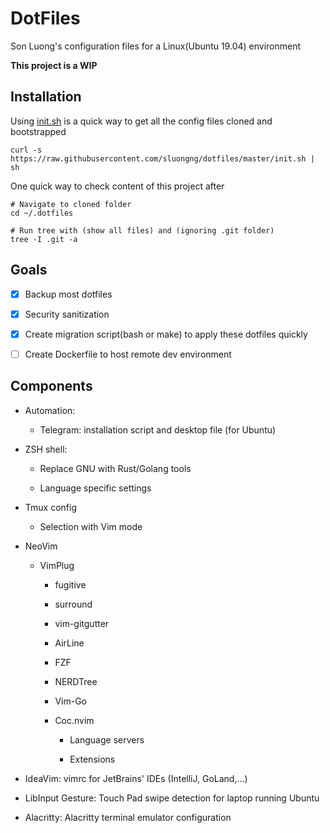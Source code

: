 # DotFiles

Son Luong's configuration files for a Linux(Ubuntu 19.04) environment

**This project is a WIP**

## Installation

Using [init.sh](./init.sh) is a quick way to get all the config files cloned and bootstrapped
```shell
curl -s https://raw.githubusercontent.com/sluongng/dotfiles/master/init.sh | sh
```


One quick way to check content of this project after
```shell
# Navigate to cloned folder
cd ~/.dotfiles

# Run tree with (show all files) and (ignoring .git folder)
tree -I .git -a
```

## Goals

- [X] Backup most dotfiles

- [X] Security sanitization

- [X] Create migration script(bash or make) to apply these dotfiles quickly

- [ ] Create Dockerfile to host remote dev environment

## Components

- Automation:

  - Telegram: installation script and desktop file (for Ubuntu)

- ZSH shell:

  - Replace GNU with Rust/Golang tools

  - Language specific settings

- Tmux config

  - Selection with Vim mode

- NeoVim

  - VimPlug

    - fugitive

    - surround

    - vim-gitgutter

    - AirLine

    - FZF

    - NERDTree

    - Vim-Go

    - Coc.nvim

      - Language servers

      - Extensions

- IdeaVim: vimrc for JetBrains' IDEs (IntelliJ, GoLand,...)

- LibInput Gesture: Touch Pad swipe detection for laptop running Ubuntu

- Alacritty: Alacritty terminal emulator configuration
